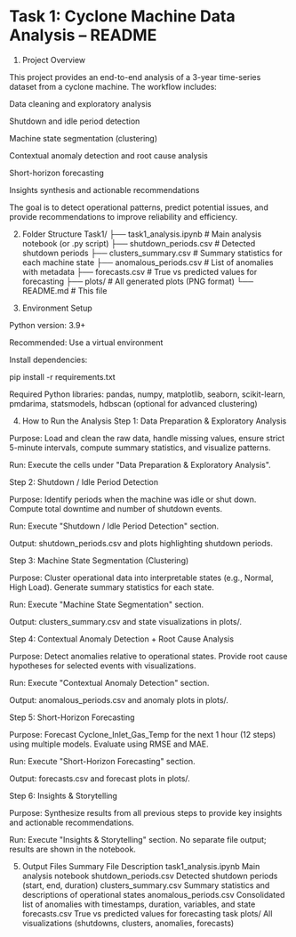 # Task 1: Cyclone Machine Data Analysis – README
1. Project Overview

This project provides an end-to-end analysis of a 3-year time-series dataset from a cyclone machine. The workflow includes:

Data cleaning and exploratory analysis

Shutdown and idle period detection

Machine state segmentation (clustering)

Contextual anomaly detection and root cause analysis

Short-horizon forecasting

Insights synthesis and actionable recommendations

The goal is to detect operational patterns, predict potential issues, and provide recommendations to improve reliability and efficiency.

2. Folder Structure
Task1/
├── task1_analysis.ipynb         # Main analysis notebook (or .py script)
├── shutdown_periods.csv         # Detected shutdown periods
├── clusters_summary.csv         # Summary statistics for each machine state
├── anomalous_periods.csv        # List of anomalies with metadata
├── forecasts.csv                # True vs predicted values for forecasting
├── plots/                       # All generated plots (PNG format)
└── README.md                    # This file

3. Environment Setup

Python version: 3.9+

Recommended: Use a virtual environment

Install dependencies:

pip install -r requirements.txt


Required Python libraries: pandas, numpy, matplotlib, seaborn, scikit-learn, pmdarima, statsmodels, hdbscan (optional for advanced clustering)

4. How to Run the Analysis
Step 1: Data Preparation & Exploratory Analysis

Purpose: Load and clean the raw data, handle missing values, ensure strict 5-minute intervals, compute summary statistics, and visualize patterns.

Run: Execute the cells under "Data Preparation & Exploratory Analysis".

Step 2: Shutdown / Idle Period Detection

Purpose: Identify periods when the machine was idle or shut down. Compute total downtime and number of shutdown events.

Run: Execute "Shutdown / Idle Period Detection" section.

Output: shutdown_periods.csv and plots highlighting shutdown periods.

Step 3: Machine State Segmentation (Clustering)

Purpose: Cluster operational data into interpretable states (e.g., Normal, High Load). Generate summary statistics for each state.

Run: Execute "Machine State Segmentation" section.

Output: clusters_summary.csv and state visualizations in plots/.

Step 4: Contextual Anomaly Detection + Root Cause Analysis

Purpose: Detect anomalies relative to operational states. Provide root cause hypotheses for selected events with visualizations.

Run: Execute "Contextual Anomaly Detection" section.

Output: anomalous_periods.csv and anomaly plots in plots/.

Step 5: Short-Horizon Forecasting

Purpose: Forecast Cyclone_Inlet_Gas_Temp for the next 1 hour (12 steps) using multiple models. Evaluate using RMSE and MAE.

Run: Execute "Short-Horizon Forecasting" section.

Output: forecasts.csv and forecast plots in plots/.

Step 6: Insights & Storytelling

Purpose: Synthesize results from all previous steps to provide key insights and actionable recommendations.

Run: Execute "Insights & Storytelling" section. No separate file output; results are shown in the notebook.

5. Output Files Summary
File	Description
task1_analysis.ipynb	Main analysis notebook
shutdown_periods.csv	Detected shutdown periods (start, end, duration)
clusters_summary.csv	Summary statistics and descriptions of operational states
anomalous_periods.csv	Consolidated list of anomalies with timestamps, duration, variables, and state
forecasts.csv	True vs predicted values for forecasting task
plots/	All visualizations (shutdowns, clusters, anomalies, forecasts)
